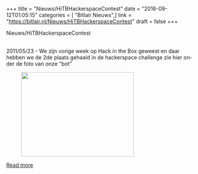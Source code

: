 +++
title = "Nieuws/HiTBHackerspaceContest"
date = "2016-09-12T01:05:15"
categories = [ "Bitlair Nieuws",]
link = "https://bitlair.nl/Nieuws/HiTBHackerspaceContest"
draft = false
+++

<div class="mw-content-ltr mw-parser-output" dir="ltr" lang="en"><p><a class="mw-selflink selflink">Nieuws/HiTBHackerspaceContest</a>
</p></div><div class="mw-content-ltr mw-parser-output" dir="ltr" lang="en"><p><br />
2011/05/23 - We zijn vorige week op Hack in the Box geweest en daar hebben we de 2de plaats gehaald in de hackerspace challenge zie hier onder de foto van onze “bot”
</p>
<figure class="mw-default-size"><a class="mw-file-description" href="https://bitlair.nl/File:Hitb_bitbot.jpg"><img class="mw-file-element" height="225" src="https://bitlair.nl/images/thumb/9/98/Hitb_bitbot.jpg/300px-Hitb_bitbot.jpg" width="300" /></a><figcaption></figcaption></figure></div>

[Read more](https://bitlair.nl/Nieuws/HiTBHackerspaceContest)
